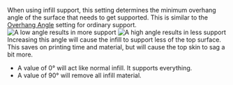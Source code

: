 When using infill support, this setting determines the minimum overhang angle of the surface that needs to get supported. This is similar to the [Overhang Angle](support_angle) setting for ordinary support.
![A low angle results in more support](infill_support_angle_low.png)
![A high angle results in less support](infill_support_angle_high.png)
Increasing this angle will cause the infill to support less of the top surface. This saves on printing time and material, but will cause the top skin to sag a bit more.
* A value of 0° will act like normal infill. It supports everything.
* A value of 90° will remove all infill material.